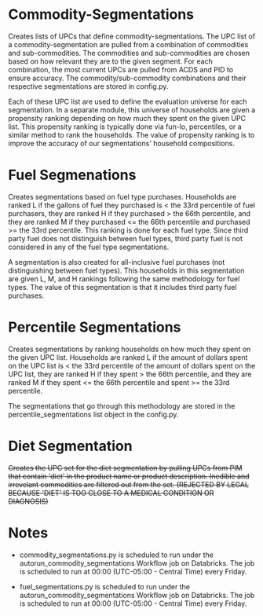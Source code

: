 # Commodity-Segmentations
Creates lists of UPCs that define commodity-segmentations. The UPC list of a commodity-segmentation are pulled from a combination of commodities and sub-commodities. The commodities and sub-commodities are chosen based on how relevant they are to the given segment. For each combination, the most current UPCs are pulled from ACDS and PID to ensure accuracy. The commodity/sub-commodity combinations and their respective segmentations are stored in config.py.

Each of these UPC list are used to define the evaluation universe for each segmentation. In a separate module, this universe of households are given a propensity ranking depending on how much they spent on the given UPC list. This propensity ranking is typically done via fun-lo, percentiles, or a similar method to rank the households. The value of propensity ranking is to improve the accuracy of our segmentations' household compositions.

# Fuel Segmenations
Creates segmentations based on fuel type purchases. Households are ranked L if the gallons of fuel they purchased is < the 33rd percentile of fuel purchasers, they are ranked H if they purchased > the 66th percentile, and they are ranked M if they purchased <= the 66th percentile and purchased >= the 33rd percentile. This ranking is done for each fuel type. Since third party fuel does not distinguish between fuel types, third party fuel is not considered in any of the fuel type segmentations.

A segmentation is also created for all-inclusive fuel purchases (not distinguishing between fuel types). This households in this segmentation are given L, M, and H rankings following the same methodology for fuel types. The value of this segmentation is that it includes third party fuel purchases.

# Percentile Segmentations
Creates segmentations by ranking households on how much they spent on the given UPC list. Households are ranked L if the amount of dollars spent on the UPC list is < the 33rd percentile of the amount of dollars spent on the UPC list, they are ranked H if they spent > the 66th percentile, and they are ranked M if they spent <= the 66th percentile and spent >= the 33rd percentile.

The segmentations that go through this methodology are stored in the percentile_segmentations list object in the config.py.

# Diet Segmentation
~~Creates the UPC set for the diet segmentation by pulling UPCs from PIM that contain 'diet' in the product name or product description. Inedible and irrevelant commodities are filtered out from the set. (REJECTED BY LEGAL BECAUSE 'DIET' IS TOO CLOSE TO A MEDICAL CONDITION OR DIAGNOSIS)~~

# Notes
* commodity_segmentations.py is scheduled to run under the autorun_commodity_segmentations Workflow job on Databricks. The job is scheduled to run at 00:00 (UTC-05:00 - Central Time) every Friday.

* fuel_segmentations.py is scheduled to run under the autorun_commodity_segmentations Workflow job on Databricks. The job is scheduled to run at 00:00 (UTC-05:00 - Central Time) every Friday.
